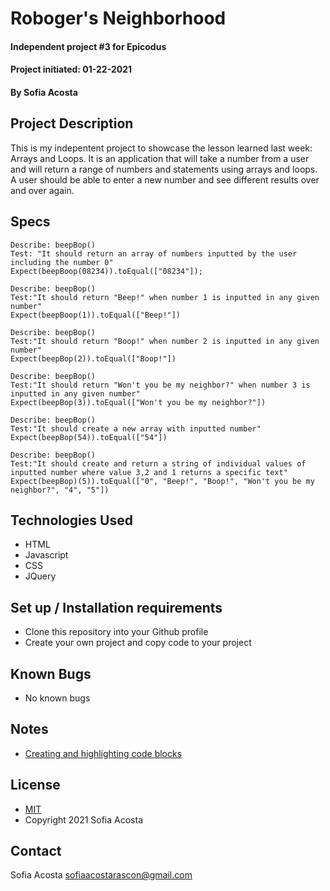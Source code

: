 # Roboger's Neighborhood
#### Independent project #3 for Epicodus 
#### Project initiated: 01-22-2021
#### By Sofia Acosta 
## Project Description
This is my indepentent project to showcase the lesson learned last week: Arrays and Loops. It is an application that will take a number from a user and will return a range of numbers and statements using arrays and loops. A user should be able to enter a new number and see different results over and over again. 
## Specs

```
Describe: beepBop()
Test: "It should return an array of numbers inputted by the user including the number 0"
Expect(beepBoop(08234)).toEqual(["08234"]);

Describe: beepBop()
Test:"It should return "Beep!" when number 1 is inputted in any given number" 
Expect(beepBoop(1)).toEqual(["Beep!"])

Describe: beepBop()
Test:"It should return "Boop!" when number 2 is inputted in any given number"
Expect(beepBop(2)).toEqual(["Boop!"])

Describe: beepBop()
Test:"It should return "Won't you be my neighbor?" when number 3 is inputted in any given number"
Expect(beepBop(3)).toEqual(["Won't you be my neighbor?"])

Describe: beepBop()
Test:"It should create a new array with inputted number"
Expect(beepBop(54)).toEqual(["54"])

Describe: beepBop()
Test:"It should create and return a string of individual values of inputted number where value 3,2 and 1 returns a specific text"
Expect(beepBop)(5)).toEqual(["0", "Beep!", "Boop!", "Won't you be my neighbor?", "4", "5"])
```

## Technologies Used
* HTML
* Javascript
* CSS
* JQuery
## Set up / Installation requirements
* Clone this repository into your Github profile
* Create your own project and copy code to your project
## Known Bugs 
* No known bugs
## Notes
* [Creating and highlighting code blocks](https://docs.github.com/en/github/writing-on-github/creating-and-highlighting-code-blocks)
## License
* [MIT](https://choosealicense.com/licenses/mit)
* Copyright 2021 Sofia Acosta
## Contact
Sofia Acosta sofiaacostarascon@gmail.com
